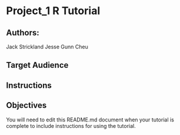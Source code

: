 # Project_1 R Tutorial

## Authors: 

Jack Strickland 
Jesse Gunn Cheu

## Target Audience



## Instructions



## Objectives



You will need to edit this README.md document when your tutorial is complete to include instructions for using the tutorial.
